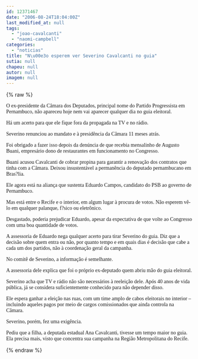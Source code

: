```yaml
---
id: 12371467
date: "2006-08-24T18:04:00Z"
last_modified_at: null
tags:
  - "joao-cavalcanti"
  - "naomi-campbell"
categories:
  - "noticias"
title: "N\u00e3o esperem ver Severino Cavalcanti no guia"
sutia: null
chapeu: null
autor: null
imagem: null
---
```

{% raw %}
<p><P><FONT face=Verdana>O ex-presidente da Câmara dos Deputados, principal nome do Partido Progressista em Pernambuco, não apareceu hoje nem vai aparecer qualquer dia no guia eleitoral.</FONT></P></p>
<p><P><FONT face=Verdana>Há um acerto para que ele fique fora da propagada na TV e no rádio.</FONT></P></p>
<p><P><FONT face=Verdana>Severino renunciou ao mandato e à presidência da Câmara 11 meses atrás. </FONT></P></p>
<p><P><FONT face=Verdana>Foi obrigado a fazer isso depois da denúncia de que recebia mensalinho de Augusto Buani, empresário dono de restaurantes em funcionamento no Congresso.</FONT></P></p>
<p><P><FONT face=Verdana>Buani acusou Cavalcanti de cobrar propina para garantir a renovação dos contratos que tinha com a Câmara. Deixou insustentável a permanência do deputado pernambucano em Bras?lia.</FONT></P></p>
<p><P><FONT face=Verdana>Ele agora está na aliança que sustenta Eduardo Campos, candidato do PSB ao governo de Pernambuco. </FONT></P></p>
<p><P><FONT face=Verdana>Mas está entre o Recife e o interior, em algum lugar à procura de votos. Não esperem vê-lo em qualquer palanque, f?sico ou eletrônico.</FONT></P></p>
<p><P><FONT face=Verdana>Desgastado, poderia prejudicar Eduardo, apesar da expectativa de que volte ao Congresso com uma boa quantidade de votos.</FONT></P></p>
<p><P><FONT face=Verdana>A assessoria de Eduardo nega qualquer acerto para tirar Severino do guia. Diz que a decisão sobre quem entra ou não, por quanto tempo e em quais dias é decisão que cabe a cada um dos partidos, não à coordenação geral da campanha.</FONT></P></p>
<p><P><FONT face=Verdana>No comitê de Severino, a informação é semelhante. </FONT></P></p>
<p><P><FONT face=Verdana>A assessoria dele explica que foi o próprio ex-deputado quem abriu mão do guia eleitoral.</FONT></P></p>
<p><P><FONT face=Verdana>Severino acha que TV e rádio não são necessários à reeleição dele. Após 40 anos de vida pública, já se considera suficientemente conhecido para não depender disso.</FONT></P></p>
<p><P><FONT face=Verdana>Ele espera ganhar a eleição nas ruas, com um time amplo de cabos eleitorais no interior – incluindo aqueles pagos por meio de cargos comissionados que ainda controla na Câmara.</FONT></P></p>
<p><P><FONT face=Verdana>Severino, porém, fez uma exigência. </FONT></P></p>
<p><P><FONT face=Verdana>Pediu que a filha, a deputada estadual Ana Cavalcanti, tivesse um tempo maior no guia. Ela precisa mais, visto que concentra sua campanha na Região Metropolitana do Recife.</FONT></P> </p>
{% endraw %}